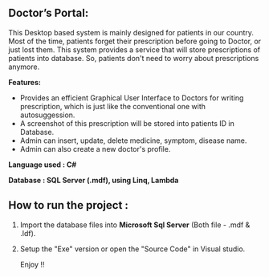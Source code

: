 <h2>Doctor’s Portal:</h2>

This Desktop based system is mainly designed for patients in our country. Most of the time, patients forget their prescription before going to Doctor, or just lost them. This system provides a service that will store prescriptions of patients into database. So, patients don't need to worry about prescriptions anymore.

<b>Features:</b>
* Provides an efficient Graphical User Interface to Doctors for writing prescription, which is just like the conventional one with autosuggession.
* A screenshot of this prescription will be stored into patients ID in Database.
* Admin can insert, update, delete medicine, symptom, disease name.
* Admin can also create a new doctor's profile.

<b>Language used              : C#
  
Database                        : SQL Server (.mdf), using Linq, Lambda</b>

<h2> How to run the project : </h2>

1. Import the database files into <b>Microsoft Sql Server</b> (Both file - .mdf & .ldf).
2. Setup the "Exe" version or open the "Source Code" in Visual studio.

    Enjoy !!
